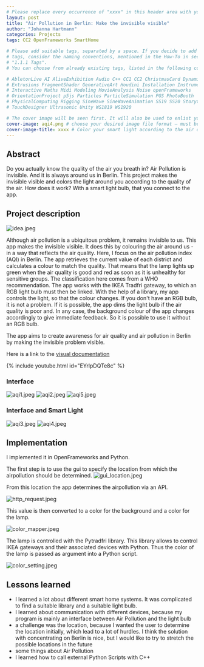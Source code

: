 ```yaml
---
# Please replace every occurrence of "xxxx" in this header area with your personal information.
layout: post
title: "Air Pollution in Berlin: Make the invisible visible"
author: "Johanna Hartmann"
categories: Projects
tags: CC2 OpenFrameworks SmartHome 

# Please add suitable tags, separated by a space. If you decide to add new 
# tags, consider the naming conventions, mentioned in the How-To in section 
# "1.1.1 Tags".
# You can choose from already existing tags, listed in the following comments:

# AbletonLive AI AliveExhibition Audio C++ CC1 CC2 ChristmasCard Dynamics 
# Extrusions FragmentShader GenerativeArt Houdini Installation Instrument 
# Interactive Maths Midi Modeling MovieAnalysis Noise openFrameworks 
# OrientationProject p5js Particles ParticleSimulation PGS PhotoBooth 
# PhysicalComputing Rigging SineWave SineWaveAnimation SS19 SS20 Storytelling 
# TouchDesigner Ultrasonic Unity WS1819 WS1920

# The cover image will be seen first. It will also be used to enlist your project amonst others.
cover-image: aqi4.png # choose your desired image file format — must be supported by web browsers — only one
cover-image-title: xxxx # Color your smart light according to the air quality in Berlin - how polluted is the air?
---
```


## Abstract

Do you actually know the quality of the air you breath in? Air Pollution is invisible. And it is always around us in Berlin. This project makes the invisible visible and colors the light around you according to the quality of the air. How does it work? With a smart light bulb, that you connect to the app. 

## Project description

![idea.jpeg](idea.jpeg)

Although air pollution is a ubiquitous problem, it remains invisible to us. This app makes the invisible visible. It does this by colouring the air around us - in a way that reflects the air quality. Here, I focus on the air pollution index (AQI) in Berlin. The app retrieves the current value of each district and calculates a colour to match the quality. That means that the lamp lights up green when the air quality is good and red as soon as it is unhealthy for sensitive groups. The classification here comes from a WHO recommendation. The app works with the IKEA Tradfri gateway, to which an RGB light bulb must then be linked. With the help of a library, my app controls the light, so that the colour changes. If you don't have an RGB bulb, it is not a problem. If it is possible, the app dims the light bulb if the air quality is poor and. In any case, the background colour of the app changes accordingly to give immediate feedback.  So it is possible to use it without an RGB bulb.

The app aims to create awareness for air quality and air pollution in Berlin by making the invisible problem visible.

Here is a link to the [visual documentation](https://www.youtube.com/watch?v=EYrlpDQTe8c)

{% include youtube.html id="EYrlpDQTe8c" %}

### Interface
![aqi1.jpeg](aqi1.png)
![aqi2.jpeg](aqi2.png)
![aqi5.jpeg](aqi5.png)

### Interface and Smart Light
![aqi3.jpeg](aqi3.png)
![aqi4.jpeg](aqi4.png)

## Implementation

I implemented it in OpenFrameworks and Python.

The first step is to use the gui to specify the location from which the airpollution should be determined. 
![gui_location.jpeg](gui_location.jpeg)

From this location the app determines the airpollution via an API.

![http_request.jpeg](http_request.jpeg)

This value is then converted to a color for the background and a color for the lamp. 

![color_mapper.jpeg](color_mapper.jpeg)

The lamp is controlled with the Pytradfri library. This library allows to control IKEA gateways and their associated devices with Python. Thus the color of the lamp is passed as argument into a Python script.

![color_setting.jpeg](color_setting.jpeg)

## Lessons learned

- I learned a lot about different smart home systems. It was complicated to find a suitable library and a suitable light bulb. 
- I learned about communication with different devices, because my program is mainly an interface between Air Pollution and the light bulb
- a challenge was the location, because I wanted the user to determine the location initially, which lead to a lot of hurdles. I think the solution with concentrating on Berlin is nice, but I would like to try to stretch the possible locations in the future
- some things about Air Pollution
- I learned how to call external Python Scripts with C++